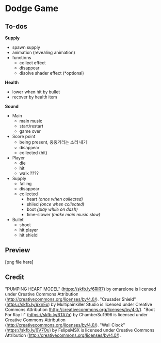 # Dodge Game

## To-dos
**Supply**
- spawn supply
- animation (revealing animation)
- functions
  - collect effect
  - disappear
  - disolve shader effect (*optional)

**Health**
- lower when hit by bullet
- recover by health item

**Sound**
- Main
  - main music
  - start/restart
  - game over
- Score point
  - being present, 웅웅거리는 소리 내기
  - disappear
  - collected (hit)
- Player
  - die
  - hit
  - walk ???? 
- Supply
  - falling
  - disappear
  - collected
    - heart *(once when collected)*
    - shiled *(once when collected)*
    - boot *(play while on dash)*
    - time-slower *(make main music slow)*
- Bullet
  - shoot
  - hit player
  - hit shield

## Preview
[png file here]

## Credit
"PUMPING HEART MODEL" (https://skfb.ly/6RIR7) by omarelone is licensed under Creative Commons Attribution (http://creativecommons.org/licenses/by/4.0/).
"Crusader Shield" (https://skfb.ly/6xnEo) by Multipainkiller Studio is licensed under Creative Commons Attribution (http://creativecommons.org/licenses/by/4.0/).
"Boot For Ray II" (https://skfb.ly/6TA7q) by ChamberSu1996 is licensed under Creative Commons Attribution (http://creativecommons.org/licenses/by/4.0/).
"Wall Clock" (https://skfb.ly/6V7Ou) by FelipeMSX is licensed under Creative Commons Attribution (http://creativecommons.org/licenses/by/4.0/).
